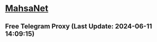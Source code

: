 
# [MahsaNet](https://t.me/mahsa_net)
## Free Telegram Proxy (Last Update: 2024-06-11 14:09:15)

    